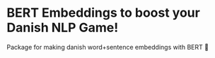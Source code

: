 # BERT Embeddings to boost your Danish NLP Game!
Package for making danish word+sentence embeddings with BERT 📜

